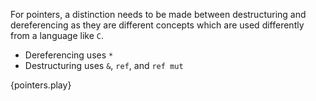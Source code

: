 For pointers, a distinction needs to be made between destructuring
and dereferencing as they are different concepts which are used
differently from a language like `C`.

 * Dereferencing uses `*`
 * Destructuring uses `&`, `ref`, and `ref mut`

{pointers.play}
